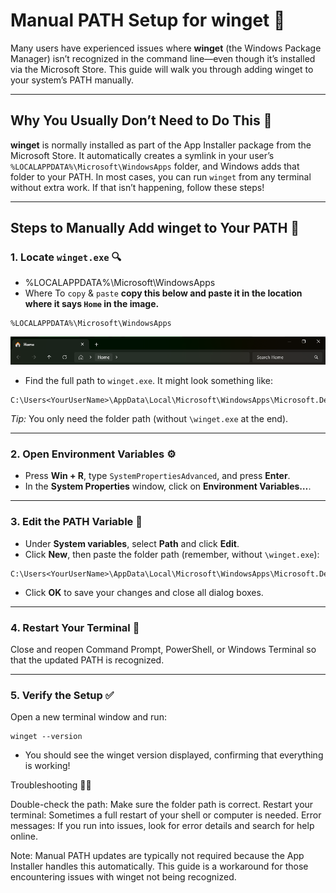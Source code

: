 # Manual PATH Setup for winget 🚀

Many users have experienced issues where **winget** (the Windows Package Manager) isn’t recognized in the command line—even though it’s installed via the Microsoft Store. This guide will walk you through adding winget to your system’s PATH manually.

---

## Why You Usually Don’t Need to Do This 🤔

**winget** is normally installed as part of the App Installer package from the Microsoft Store. It automatically creates a symlink in your user’s `%LOCALAPPDATA%\Microsoft\WindowsApps` folder, and Windows adds that folder to your PATH. In most cases, you can run `winget` from any terminal without extra work. If that isn’t happening, follow these steps!

---

## Steps to Manually Add winget to Your PATH 🔧

### 1. Locate `winget.exe` 🔍
- %LOCALAPPDATA%\Microsoft\WindowsApps
- Where To `copy` & `paste`
**copy this below and paste it in the location where it says `Home` in the image.**
```
%LOCALAPPDATA%\Microsoft\WindowsApps
```
<p align="left">
  <img src="https://github.com/KernFerm/winget-workaround/blob/main/image.png" width="700" alt="image">
</p>


- Find the full path to `winget.exe`. It might look something like:

```
C:\Users<YourUserName>\AppData\Local\Microsoft\WindowsApps\Microsoft.DesktopAppInstaller_8wekyb3d8bbwe\winget.exe
```

*Tip:* You only need the folder path (without `\winget.exe` at the end).

---

### 2. Open Environment Variables ⚙️

- Press **Win + R**, type `SystemPropertiesAdvanced`, and press **Enter**.
- In the **System Properties** window, click on **Environment Variables…**.

---

### 3. Edit the PATH Variable 📝

- Under **System variables**, select **Path** and click **Edit**.
- Click **New**, then paste the folder path (remember, without `\winget.exe`):

```
C:\Users<YourUserName>\AppData\Local\Microsoft\WindowsApps\Microsoft.DesktopAppInstaller_8wekyb3d8bbwe
```

- Click **OK** to save your changes and close all dialog boxes.

---

### 4. Restart Your Terminal 🔄

Close and reopen Command Prompt, PowerShell, or Windows Terminal so that the updated PATH is recognized.

---

### 5. Verify the Setup ✅

Open a new terminal window and run:
```shell
winget --version
```

- You should see the winget version displayed, confirming that everything is working!

Troubleshooting 🤷‍♂️

Double-check the path: Make sure the folder path is correct.
Restart your terminal: Sometimes a full restart of your shell or computer is needed.
Error messages: If you run into issues, look for error details and search for help online.

Note: Manual PATH updates are typically not required because the App Installer handles this automatically. This guide is a workaround for those encountering issues with winget not being recognized.
